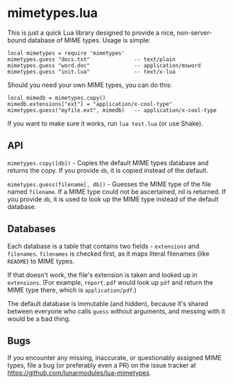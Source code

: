 # mimetypes.lua

This is just a quick Lua library designed to provide a nice, non-server-bound database of MIME types.
Usage is simple:

    local mimetypes = require 'mimetypes'
    mimetypes.guess "docs.txt"              -- text/plain
    mimetypes.guess "word.doc"              -- application/msword
    mimetypes.guess "init.lua"              -- text/x-lua

Should you need your own MIME types, you can do this:

    local mimedb = mimetypes.copy()
    mimedb.extensions["ext"] = "application/x-cool-type"
    mimetypes.guess("myfile.ext", mimedb)   -- application/x-cool-type

If you want to make sure it works, run `lua test.lua` (or use Shake).


## API

`mimetypes.copy([db])` - Copies the default MIME types database and returns the copy.
If you provide `db`, it is copied instead of the default.

`mimetypes.guess(filename[, db])` - Guesses the MIME type of the file named `filename`.
If a MIME type could not be ascertained, nil is returned.
If you provide `db`, it is used to look up the MIME type instead of the default database.


## Databases

Each database is a table that contains two fields - `extensions` and `filenames`.
`filenames` is checked first, as it maps literal filenames (like `README`) to MIME types.

If that doesn't work, the file's extension is taken and looked up in `extensions`.
(For example, `report.pdf` would look up `pdf` and return the MIME type there, which is `application/pdf`.)

The default database is immutable (and hidden), because it's shared between everyone who calls `guess` without arguments, and messing with it would be a bad thing.


## Bugs

If you encounter any missing, inaccurate, or questionably assigned MIME types, file a bug (or preferably even a PR) on the issue tracker at <https://github.com/lunarmodules/lua-mimetypes>.
